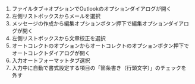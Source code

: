 1. ファイルタブ→オプションでOutlookのオプションダイアログが開く<br/>
1. 左側リストボックスからメールを選択<br/>
1. メッセージの作成から編集オプションボタン押下で編集オプションダイアログが開く<br/>
1. 左側リストボックスから文章校正を選択<br/>
1. オートコレクトのオプションからオートコレクトのオプションボタン押下でオートコレクトダイアログが開く<br/>
1. 入力オートフォーマットタブ選択
1. 入力中に自動で書式設定する項目の「箇条書き（行頭文字）」のチェックを外す<br/>
